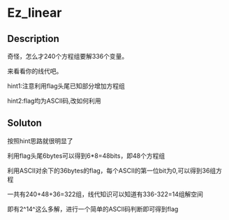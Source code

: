 # Ez_linear

## Description

奇怪，怎么才240个方程组要解336个变量。

来看看你的线代吧。

hint1:注意利用flag头尾已知部分增加方程组

hint2:flag均为ASCII码,改如何利用

## Soluton

按照hint思路就很明显了

利用flag头尾6bytes可以得到6*8=48bits，即48个方程组

利用ASCII对余下的36bytes的flag，每个ASCII的第一位bit为0,可以得到36组方程

一共有240+48+36=322组，线代知识可以知道有336-322=14组解空间

即有2^14^这么多解，进行一个简单的ASCII码判断即可得到flag

